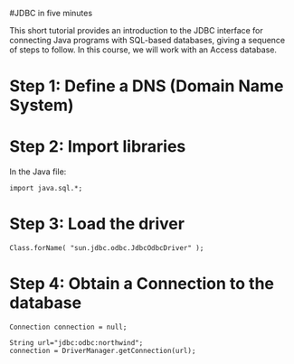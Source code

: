 #JDBC in five minutes

This short tutorial provides an introduction to the JDBC interface for connecting Java programs with SQL-based databases, giving a sequence of steps to follow.
In this course, we will work with an Access database. 

# Step 1: Define a DNS (Domain Name System)

# Step 2: Import libraries 
In the Java file:
```
import java.sql.*;
```

# Step 3: Load the driver

```
Class.forName( "sun.jdbc.odbc.JdbcOdbcDriver" );
```

# Step 4: Obtain a Connection to the database
```
Connection connection = null;

String url="jdbc:odbc:northwind";	         
connection = DriverManager.getConnection(url); 
```

